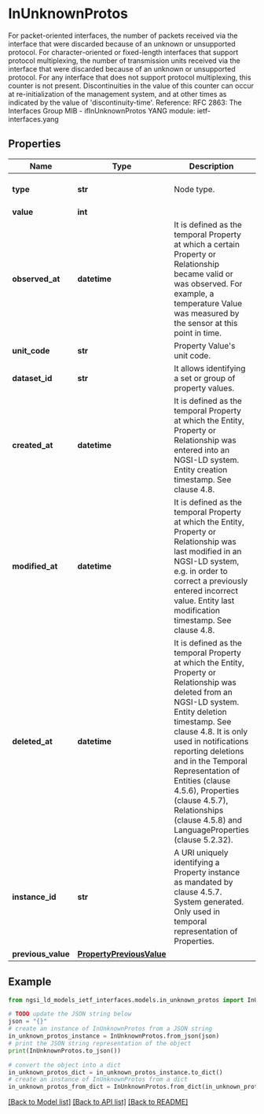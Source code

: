 # InUnknownProtos

For packet-oriented interfaces, the number of packets received via the interface that were discarded because of an unknown or unsupported protocol. For character-oriented or fixed-length interfaces that support protocol multiplexing, the number of transmission units received via the interface that were discarded because of an unknown or unsupported protocol. For any interface that does not support protocol multiplexing, this counter is not present.  Discontinuities in the value of this counter can occur at re-initialization of the management system, and at other times as indicated by the value of 'discontinuity-time'.  Reference: RFC 2863: The Interfaces Group MIB - ifInUnknownProtos  YANG module: ietf-interfaces.yang 

## Properties

Name | Type | Description | Notes
------------ | ------------- | ------------- | -------------
**type** | **str** | Node type.  | [optional] [default to 'Property']
**value** | **int** |  | 
**observed_at** | **datetime** | It is defined as the temporal Property at which a certain Property or Relationship became valid or was observed. For example, a temperature Value was measured by the sensor at this point in time.  | [optional] 
**unit_code** | **str** | Property Value&#39;s unit code.  | [optional] 
**dataset_id** | **str** | It allows identifying a set or group of property values.  | [optional] 
**created_at** | **datetime** | It is defined as the temporal Property at which the Entity, Property or Relationship was entered into an NGSI-LD system.  Entity creation timestamp. See clause 4.8.  | [optional] 
**modified_at** | **datetime** | It is defined as the temporal Property at which the Entity, Property or Relationship was last modified in an NGSI-LD system, e.g. in order to correct a previously entered incorrect value.  Entity last modification timestamp. See clause 4.8.  | [optional] 
**deleted_at** | **datetime** | It is defined as the temporal Property at which the Entity, Property or Relationship was deleted from an NGSI-LD system.  Entity deletion timestamp. See clause 4.8. It is only used in notifications reporting deletions and in the Temporal Representation of Entities (clause 4.5.6), Properties (clause 4.5.7), Relationships (clause 4.5.8) and LanguageProperties (clause 5.2.32).  | [optional] 
**instance_id** | **str** | A URI uniquely identifying a Property instance as  mandated by clause 4.5.7. System generated. Only used in temporal representation of Properties.  | [optional] [readonly] 
**previous_value** | [**PropertyPreviousValue**](PropertyPreviousValue.md) |  | [optional] 

## Example

```python
from ngsi_ld_models_ietf_interfaces.models.in_unknown_protos import InUnknownProtos

# TODO update the JSON string below
json = "{}"
# create an instance of InUnknownProtos from a JSON string
in_unknown_protos_instance = InUnknownProtos.from_json(json)
# print the JSON string representation of the object
print(InUnknownProtos.to_json())

# convert the object into a dict
in_unknown_protos_dict = in_unknown_protos_instance.to_dict()
# create an instance of InUnknownProtos from a dict
in_unknown_protos_from_dict = InUnknownProtos.from_dict(in_unknown_protos_dict)
```
[[Back to Model list]](../README.md#documentation-for-models) [[Back to API list]](../README.md#documentation-for-api-endpoints) [[Back to README]](../README.md)


